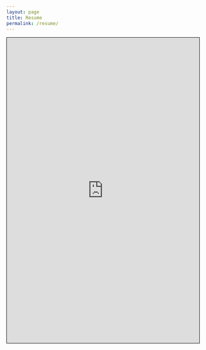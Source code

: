 ```yaml
---
layout: page
title: Resume
permalink: /resume/
---
```


<div style="text-align:center;">
<iframe src="https://docs.google.com/document/d/1VsfoBA_AFH_BlUWemiXoLle6MfdWtyQ6a_rfejVv1W8/pub?embedded=true" width="720" height="800" style="border:1px solid black; max-width:100%"></iframe>
</div>
